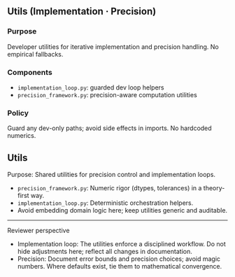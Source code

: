 ## Utils (Implementation · Precision)

### Purpose
Developer utilities for iterative implementation and precision handling. No empirical fallbacks.

### Components
- `implementation_loop.py`: guarded dev loop helpers
- `precision_framework.py`: precision-aware computation utilities

### Policy
Guard any dev-only paths; avoid side effects in imports. No hardcoded numerics.

## Utils

Purpose: Shared utilities for precision control and implementation loops.

- `precision_framework.py`: Numeric rigor (dtypes, tolerances) in a theory-first way.
- `implementation_loop.py`: Deterministic orchestration helpers.
- Avoid embedding domain logic here; keep utilities generic and auditable.

---

Reviewer perspective

- Implementation loop: The utilities enforce a disciplined workflow. Do not hide adjustments here; reflect all changes in documentation.
- Precision: Document error bounds and precision choices; avoid magic numbers. Where defaults exist, tie them to mathematical convergence.